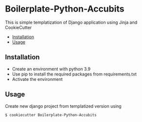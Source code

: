 # Boilerplate-Python-Accubits
This is simple templatization of Django application using Jinja and CookieCutter 

- [Installation](#installation)
- [Usage](#usage)

## Installation

- Create an environment with python 3.9 
- Use pip to install the required packages from requirements.txt
- Activate the environment

## Usage

Create new django project from templatized version using

```bash
$ cookiecutter Boilerplate-Python-Accubits
```